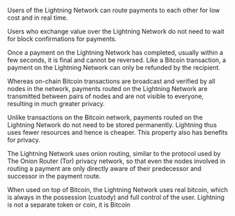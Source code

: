 Users of the Lightning Network can route payments to each other for low cost and in real time.

Users who exchange value over the Lightning Network do not need to wait for block confirmations for payments.

Once a payment on the Lightning Network has completed, usually within a few seconds, it is final and cannot be reversed. Like a Bitcoin transaction, a payment on the Lightning Network can only be refunded by the recipient.

Whereas on-chain Bitcoin transactions are broadcast and verified by all nodes in the network, payments routed on the Lightning Network are transmitted between pairs of nodes and are not visible to everyone, resulting in much greater privacy.

Unlike transactions on the Bitcoin network, payments routed on the Lightning Network do not need to be stored permanently. Lightning thus uses fewer resources and hence is cheaper. This property also has benefits for privacy.

The Lightning Network uses onion routing, similar to the protocol used by The Onion Router (Tor) privacy network, so that even the nodes involved in routing a payment are only directly aware of their predecessor and successor in the payment route.

When used on top of Bitcoin, the Lightning Network uses real bitcoin, which is always in the possession (custody) and full control of the user. Lightning is not a separate token or coin, it is Bitcoin
